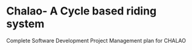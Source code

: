 # Chalao- A Cycle based riding system
Complete Software Development Project Management plan for CHALAO
